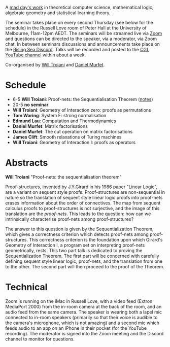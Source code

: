 A [mad day's work](https://www.ams.org/journals/bull/2001-38-04/S0273-0979-01-00913-2/S0273-0979-01-00913-2.pdf) in theoretical computer science, mathematical logic, algebraic geometry and statistical learning theory.

The seminar takes place on every second Thursday (see below for the schedule) in the Russell Love room of Peter Hall at the University of Melbourne, 11am-12pm AEDT. The seminars will be streamed live via [Zoom](https://unimelb.zoom.us/j/83059420071?pwd=VitKZjhvdkxmKzR6dmduLzhXYUI1UT09) and questions can be directed to the speaker, via a moderator, via Zoom chat. In between seminars discussions and announcements take place on the [Rising Sea Discord](https://discord.gg/9yBaAxPSK8). Talks will be recorded and posted to the [CGL YouTube channel](https://youtube.com/playlist?list=PLKnx70LRf21dknsbvkSM1dx-m0DoyUukQ) within about a week.

Co-organised by [Will Troiani](https://williamtroiani.github.io) and [Daniel Murfet](http://www.therisingsea.org).

# Schedule

 * 6-5 **Will Troiani**: Proof-nets: the Sequentialisation Theorem ([notes](/notes/Proof-nets.pdf))
 * 20-5 **no seminar**
 * **Will Troiani**: Geometry of Interaction zero: proofs as permutations
 * **Tom Waring**: System F: strong normalisation
 * **Edmund Lau**: Computation and Thermodynamics
 * **Daniel Murfet**: Matrix factorisations
 * **Daniel Murfet**: The cut operation on matrix factorisations
 * **James Clift**: Smooth relaxations of Turing machines
 * **Will Troiani**: Geometry of Interaction I: proofs as operators

# Abstracts

**Will Troiani** "Proof-nets: the sequentialisation theorem"

Proof-structures, invented by J.Y.Girard in his 1986 paper "Linear Logic", are a variant on sequent style proofs. Proof-structures are non-sequential in nature so the translation of sequent style linear logic proofs into proof-nets erases information about the order of connectives. The map from sequent calculus proofs to proof-structures is not surjective, and the image of this translation are the *proof-nets*. This leads to the question: how can we intrinsically characterise proof-nets among proof-structures?

The answer to this question is given by the Sequentialization Theorem, which gives a correctness criterion which detects proof-nets among proof-structures. This correctness criterion is the foundation upon which Girard's Geometry of Interaction I, a program set on interpreting proof-nets geometrically, rests. This two part talk is dedicated to proving the Sequentialization Theorem. The first part will be concerned with carefully defining sequent style linear logic, proof-nets, and the translation from one to the other. The second part will then proceed to the proof of the Theorem.

# Technical

Zoom is running on the iMac in Russell Love, with a video feed (Extron MediaPort 2000) from the in-room camera at the back of the room, and an audio feed from the same camera. The speaker is wearing both a lapel mic connected to in-room speakers (primarily so that their voice is audible to the camera's microphone, which is not amazing) and a second mic which feeds audio to an app on an iPhone in their pocket (for the YouTube recording). The moderator is signed into the Zoom meeting and the Discord channel to monitor for questions.
